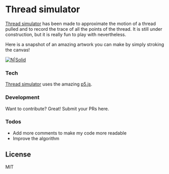 # Thread simulator

[Thread simulator](https://raisinten.github.io/Thread_Simulator/) has been made to approximate the motion of a thread pulled and to record the trace of all the points of the thread. It is still under construction, but it is really fun to play with nevertheless.

Here is a snapshot of an amazing artwork you can make by simply stroking the canvas!

[![N|Solid](https://raw.githubusercontent.com/RaisinTen/Thread_Simulator/master/art.JPG)](https://raw.githubusercontent.com/RaisinTen/Thread_Simulator/master/art.JPG)

### Tech

[Thread simulator](https://raisinten.github.io/Thread_Simulator/) uses the amazing [p5.js](https://github.com/processing/p5.js).

### Development

Want to contribute? Great! Submit your PRs here.

### Todos

 - Add more comments to make my code more readable
 - Improve the algorithm

License
----

MIT
